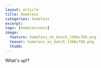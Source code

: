 ```yaml
---
layout: article
title: Homeless
categories: homeless
excerpt:
tags: [homelessness]
image:
  feature: homeless_on_bench_1366x768.png
  teaser: homeless_on_bench_1366x768.png
  thumb:
---
```



What's up!?
